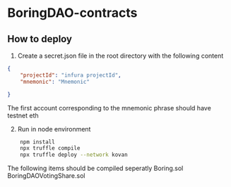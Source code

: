 # BoringDAO-contracts

## How to deploy

1. Create a secret.json file in the root directory with the following content
```json
{
    "projectId": "infura projectId",
    "mnemonic": "Mnemonic"

}
```
The first account corresponding to the mnemonic phrase should have testnet eth

2. Run in node environment
```bash
    npm install
    npx truffle compile 
    npx truffle deploy --network kovan 
```


The following items should be compiled seperatly
Boring.sol
BoringDAOVotingShare.sol
